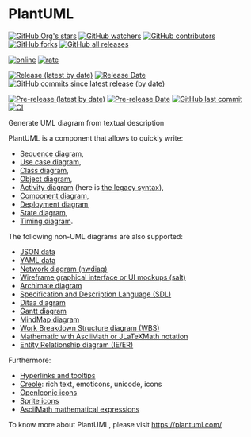 PlantUML
========

[![GitHub Org's stars](https://img.shields.io/github/stars/plantuml)](https://github.com/plantuml/plantuml/stargazers/)
[![GitHub watchers](https://img.shields.io/github/watchers/plantuml/plantuml)](https://github.com/plantuml/plantuml/watchers/)
[![GitHub contributors](https://img.shields.io/github/contributors-anon/plantuml/plantuml)](https://github.com/plantuml/plantuml/graphs/contributors)
[![GitHub forks](https://img.shields.io/github/forks/plantuml/plantuml)](https://github.com/plantuml/plantuml/network/)
[![GitHub all releases](https://img.shields.io/github/downloads/plantuml/plantuml/total)](https://github.com/plantuml/plantuml/releases)

[![online](https://img.shields.io/endpoint?url=https://www.plantuml.com/plantuml/badge)](https://www.plantuml.com/plantuml/uml/SyfFKj2rKt3CoKnELR1Io4ZDoSa70000)
[![rate](https://img.shields.io/endpoint?url=https://www.plantuml.com/plantuml/rate)](https://www.plantuml.com/plantuml/uml/SyfFKj2rKt3CoKnELR1Io4ZDoSa70000)

[![Release (latest by date)](https://img.shields.io/github/v/release/plantuml/plantuml)](https://github.com/plantuml/plantuml/releases/latest)
[![Release Date](https://img.shields.io/github/release-date/plantuml/plantuml)](https://github.com/plantuml/plantuml/releases/latest)
[![GitHub commits since latest release (by date)](https://img.shields.io/github/commits-since/plantuml/plantuml/latest)](https://github.com/plantuml/plantuml/commits/)

[![Pre-release (latest by date)](https://img.shields.io/github/v/release/plantuml/plantuml?include_prereleases)](https://github.com/plantuml/plantuml/releases/tag/snapshot)
[![Pre-release Date](https://img.shields.io/github/release-date-pre/plantuml/plantuml)](https://github.com/plantuml/plantuml/releases/tag/snapshot) 
[![GitHub last commit](https://img.shields.io/github/last-commit/plantuml/plantuml)](https://github.com/plantuml/plantuml/commits/)
[![CI](https://github.com/plantuml/plantuml/actions/workflows/ci.yml/badge.svg)](https://github.com/plantuml/plantuml/actions/workflows/ci.yml)

Generate UML diagram from textual description

PlantUML is a component that allows to quickly write:

 * [Sequence diagram](http://plantuml.com/sequence-diagram),
 * [Use case diagram](http://plantuml.com/use-case-diagram),
 * [Class diagram](http://plantuml.com/class-diagram),
 * [Object diagram](http://plantuml.com/object-diagram),
 * [Activity diagram](http://plantuml.com/activity-diagram-beta) (here is [the legacy syntax](http://plantuml.com/activity-diagram-legacy)),
 * [Component diagram](http://plantuml.com/component-diagram),
 * [Deployment diagram](http://plantuml.com/deployment-diagram),
 * [State diagram](http://plantuml.com/state-diagram),
 * [Timing diagram](http://plantuml.com/timing-diagram).
 
The following non-UML diagrams are also supported:
 * [JSON data](http://plantuml.com/json)
 * [YAML data](http://plantuml.com/yaml)
 * [Network diagram (nwdiag)](http://plantuml.com/nwdiag)
 * [Wireframe graphical interface or UI mockups (salt)](http://plantuml.com/salt)
 * [Archimate diagram](http://plantuml.com/archimate-diagram)
 * [Specification and Description Language (SDL)](http://plantuml.com/activity-diagram-beta#sdl)
 * [Ditaa diagram](http://plantuml.com/ditaa)
 * [Gantt diagram](http://plantuml.com/gantt-diagram)
 * [MindMap diagram](http://plantuml.com/mindmap-diagram)
 * [Work Breakdown Structure diagram (WBS)](http://plantuml.com/wbs-diagram)
 * [Mathematic with AsciiMath or JLaTeXMath notation](http://plantuml.com/ascii-math)
 * [Entity Relationship diagram (IE/ER)](http://plantuml.com/ie-diagram)

Furthermore:
 * [Hyperlinks and tooltips](http://plantuml.com/link)
 * [Creole](http://plantuml.com/creole): rich text, emoticons, unicode, icons
 * [OpenIconic icons](http://plantuml.com/openiconic)
 * [Sprite icons](http://plantuml.com/sprite)
 * [AsciiMath mathematical expressions](http://plantuml.com/ascii-math)

To know more about PlantUML, please visit https://plantuml.com/

